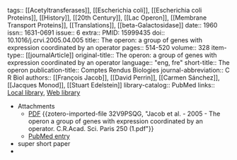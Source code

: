 tags:: [[Acetyltransferases]], [[Escherichia coli]], [[Escherichia coli Proteins]], [[History]], [[20th Century]], [[Lac Operon]], [[Membrane Transport Proteins]], [[Translations]], [[beta-Galactosidase]]
date:: 1960
issn:: 1631-0691
issue:: 6
extra:: PMID: 15999435
doi:: 10.1016/j.crvi.2005.04.005
title:: The operon: a group of genes with expression coordinated by an operator
pages:: 514-520
volume:: 328
item-type:: [[journalArticle]]
original-title:: The operon: a group of genes with expression coordinated by an operator
language:: "eng, fre"
short-title:: The operon
publication-title:: Comptes Rendus Biologies
journal-abbreviation:: C R Biol
authors:: [[François Jacob]], [[David Perrin]], [[Carmen Sánchez]], [[Jacques Monod]], [[Stuart Edelstein]]
library-catalog:: PubMed
links:: [Local library](zotero://select/library/items/7GFBFQJF), [Web library](https://www.zotero.org/users/6106196/items/7GFBFQJF)

- Attachments
	- [PDF](zotero://select/library/items/32V9PSQG) {{zotero-imported-file 32V9PSQG, "Jacob et al. - 2005 - The operon a group of genes with expression coordinated by an operator. C.R.Acad. Sci. Paris 250 (1.pdf"}}
	- [PubMed entry](http://www.ncbi.nlm.nih.gov/pubmed/15999435)
- super short paper
-